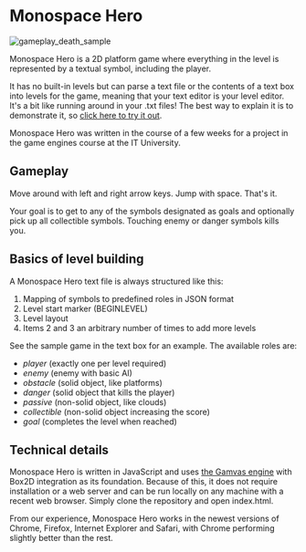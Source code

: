 Monospace Hero
==========

![gameplay_death_sample](https://permortensen.com/content/images/2015/01/gameplay_death_sample.png)

Monospace Hero is a 2D platform game where everything in the level is represented by a textual symbol, including the player.

It has no built-in levels but can parse a text file or the contents of a text box into levels for the game, meaning that your text editor is your level editor. It's a bit like running around in your .txt files! The best way to explain it is to demonstrate it, so [click here to try it out](https://permortensen.com/downloads/monospacehero/index.html).

Monospace Hero was written in the course of a few weeks for a project in the game engines course at the IT University.

## Gameplay

Move around with left and right arrow keys. Jump with space. That's it.

Your goal is to get to any  of the symbols designated as goals and optionally pick up all collectible symbols. Touching enemy or danger symbols kills you.

## Basics of level building

A Monospace Hero text file is always structured like this:

1. Mapping of symbols to predefined roles in JSON format
2. Level start marker (BEGINLEVEL)
3. Level layout
4. Items 2 and 3 an arbitrary number of times to add more levels

See the sample game in the text box for an example. The available roles are:

- *player* (exactly one per level required)
- *enemy* (enemy with basic AI)
- *obstacle* (solid object, like platforms)
- *danger* (solid object that kills the player)
- *passive* (non-solid object, like clouds)
- *collectible* (non-solid object increasing the score)
- *goal* (completes the level when reached)

## Technical details

Monospace Hero is written in JavaScript and uses [the Gamvas engine](https://www.93i.de/products/software/gamvas) with Box2D integration as its foundation. Because of this, it does not require installation or a web server and can be run locally on any machine with a recent web browser. Simply clone the repository and open index.html.

From our experience, Monospace Hero works in the newest versions of Chrome, Firefox, Internet Explorer and Safari, with Chrome performing slightly better than the rest.
